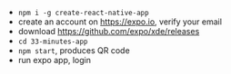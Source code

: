 * `npm i -g create-react-native-app`
* create an account on https://expo.io, verify your email
* download https://github.com/expo/xde/releases
* `cd 33-minutes-app`
* `npm start`, produces QR code
* run expo app, login
